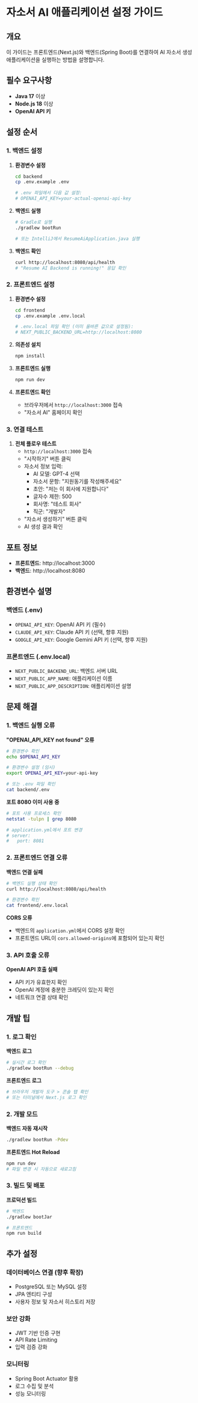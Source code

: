 # 자소서 AI 애플리케이션 설정 가이드

## 개요

이 가이드는 프론트엔드(Next.js)와 백엔드(Spring Boot)를 연결하여 AI 자소서 생성 애플리케이션을 실행하는 방법을 설명합니다.

## 필수 요구사항

- **Java 17** 이상
- **Node.js 18** 이상
- **OpenAI API 키**

## 설정 순서

### 1. 백엔드 설정

1. **환경변수 설정**
   ```bash
   cd backend
   cp .env.example .env

   # .env 파일에서 다음 값 설정:
   # OPENAI_API_KEY=your-actual-openai-api-key
   ```

2. **백엔드 실행**
   ```bash
   # Gradle로 실행
   ./gradlew bootRun

   # 또는 IntelliJ에서 ResumeAiApplication.java 실행
   ```

3. **백엔드 확인**
   ```bash
   curl http://localhost:8080/api/health
   # "Resume AI Backend is running!" 응답 확인
   ```

### 2. 프론트엔드 설정

1. **환경변수 설정**
   ```bash
   cd frontend
   cp .env.example .env.local

   # .env.local 파일 확인 (이미 올바른 값으로 설정됨):
   # NEXT_PUBLIC_BACKEND_URL=http://localhost:8080
   ```

2. **의존성 설치**
   ```bash
   npm install
   ```

3. **프론트엔드 실행**
   ```bash
   npm run dev
   ```

4. **프론트엔드 확인**
   - 브라우저에서 `http://localhost:3000` 접속
   - "자소서 AI" 홈페이지 확인

### 3. 연결 테스트

1. **전체 플로우 테스트**
   - `http://localhost:3000` 접속
   - "시작하기" 버튼 클릭
   - 자소서 정보 입력:
     - AI 모델: GPT-4 선택
     - 자소서 문항: "지원동기를 작성해주세요"
     - 초안: "저는 이 회사에 지원합니다"
     - 글자수 제한: 500
     - 회사명: "테스트 회사"
     - 직군: "개발자"
   - "자소서 생성하기" 버튼 클릭
   - AI 생성 결과 확인

## 포트 정보

- **프론트엔드**: http://localhost:3000
- **백엔드**: http://localhost:8080

## 환경변수 설명

### 백엔드 (.env)
- `OPENAI_API_KEY`: OpenAI API 키 (필수)
- `CLAUDE_API_KEY`: Claude API 키 (선택, 향후 지원)
- `GOOGLE_API_KEY`: Google Gemini API 키 (선택, 향후 지원)

### 프론트엔드 (.env.local)
- `NEXT_PUBLIC_BACKEND_URL`: 백엔드 서버 URL
- `NEXT_PUBLIC_APP_NAME`: 애플리케이션 이름
- `NEXT_PUBLIC_APP_DESCRIPTION`: 애플리케이션 설명

## 문제 해결

### 1. 백엔드 실행 오류

**"OPENAI_API_KEY not found" 오류**
```bash
# 환경변수 확인
echo $OPENAI_API_KEY

# 환경변수 설정 (임시)
export OPENAI_API_KEY=your-api-key

# 또는 .env 파일 확인
cat backend/.env
```

**포트 8080 이미 사용 중**
```bash
# 포트 사용 프로세스 확인
netstat -tulpn | grep 8080

# application.yml에서 포트 변경
# server:
#   port: 8081
```

### 2. 프론트엔드 연결 오류

**백엔드 연결 실패**
```bash
# 백엔드 실행 상태 확인
curl http://localhost:8080/api/health

# 환경변수 확인
cat frontend/.env.local
```

**CORS 오류**
- 백엔드의 `application.yml`에서 CORS 설정 확인
- 프론트엔드 URL이 `cors.allowed-origins`에 포함되어 있는지 확인

### 3. API 호출 오류

**OpenAI API 호출 실패**
- API 키가 유효한지 확인
- OpenAI 계정에 충분한 크레딧이 있는지 확인
- 네트워크 연결 상태 확인

## 개발 팁

### 1. 로그 확인

**백엔드 로그**
```bash
# 실시간 로그 확인
./gradlew bootRun --debug
```

**프론트엔드 로그**
```bash
# 브라우저 개발자 도구 > 콘솔 탭 확인
# 또는 터미널에서 Next.js 로그 확인
```

### 2. 개발 모드

**백엔드 자동 재시작**
```bash
./gradlew bootRun -Pdev
```

**프론트엔드 Hot Reload**
```bash
npm run dev
# 파일 변경 시 자동으로 새로고침
```

### 3. 빌드 및 배포

**프로덕션 빌드**
```bash
# 백엔드
./gradlew bootJar

# 프론트엔드
npm run build
```

## 추가 설정

### 데이터베이스 연결 (향후 확장)
- PostgreSQL 또는 MySQL 설정
- JPA 엔티티 구성
- 사용자 정보 및 자소서 히스토리 저장

### 보안 강화
- JWT 기반 인증 구현
- API Rate Limiting
- 입력 검증 강화

### 모니터링
- Spring Boot Actuator 활용
- 로그 수집 및 분석
- 성능 모니터링